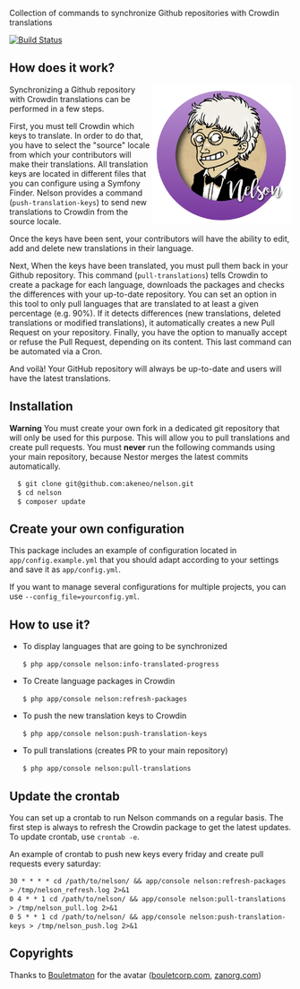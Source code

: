 Collection of commands to synchronize Github repositories with Crowdin translations

[![Build Status](https://travis-ci.org/akeneo/nelson.svg?branch=master)](https://travis-ci.org/akeneo/nelson)


## How does it work?

<img align="right" src="nelson.png" width="250"/>

Synchronizing a Github repository with Crowdin translations can be performed in a few steps.

First, you must tell Crowdin which keys to translate. In order to do that, you have to select the "source" locale from which your contributors will make their translations.
All translation keys are located in different files that you can configure using a Symfony Finder.
Nelson provides a command (`push-translation-keys`) to send new translations to Crowdin from the source locale.

Once the keys have been sent, your contributors will have the ability to edit, add and delete new translations in their language.

Next, When the keys have been translated, you must pull them back in your Github repository. 
This command (`pull-translations`) tells Crowdin to create a package for each language, downloads the packages and checks the differences with your up-to-date repository.
You can set an option in this tool to only pull languages that are translated to at least a given percentage (e.g. 90%).
If it detects differences (new translations, deleted translations or modified translations), it automatically creates a new Pull Request on your repository.
Finally, you have the option to manually accept or refuse the Pull Request, depending on its content. This last command can be automated via a Cron.

And voilà! Your GitHub repository will always be up-to-date and users will have the latest translations.

## Installation

**Warning** You must create your own fork in a dedicated git repository that will only be used for this purpose. This will allow you to pull translations and create pull requests.
You must **never** run the following commands using your main repository, because Nestor merges the latest commits automatically.

```
  $ git clone git@github.com:akeneo/nelson.git
  $ cd nelson
  $ composer update
```

## Create your own configuration

This package includes an example of configuration located in `app/config.example.yml` that you should adapt according to your settings and save it as `app/config.yml`.

If you want to manage several configurations for multiple projects, you can use `--config_file=yourconfig.yml`.

## How to use it?

- To display languages that are going to be synchronized

  `$ php app/console nelson:info-translated-progress`

- To Create language packages in Crowdin

  `$ php app/console nelson:refresh-packages`

- To push the new translation keys to Crowdin

  `$ php app/console nelson:push-translation-keys`

- To pull translations (creates PR to your main repository)

  `$ php app/console nelson:pull-translations`


## Update the crontab

You can set up a crontab to run Nelson commands on a regular basis.
The first step is always to refresh the Crowdin package to get the latest updates.
To update crontab, use `crontab -e`.

An example of crontab to push new keys every friday and create pull requests every saturday:
```
30 * * * * cd /path/to/nelson/ && app/console nelson:refresh-packages > /tmp/nelson_refresh.log 2>&1
0 4 * * 1 cd /path/to/nelson/ && app/console nelson:pull-translations > /tmp/nelson_pull.log 2>&1
0 5 * * 1 cd /path/to/nelson/ && app/console nelson:push-translation-keys > /tmp/nelson_push.log 2>&1
```

## Copyrights

Thanks to [Bouletmaton](http://www.zanorg.net/bouletmaton/) for the avatar ([bouletcorp.com](http://www.bouletcorp.com/), [zanorg.com](http://www.zanorg.com/))
